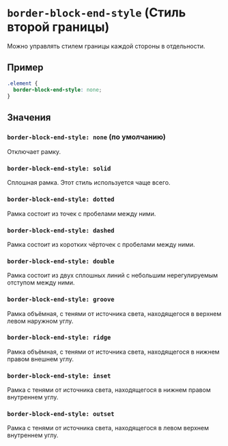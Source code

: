 # `border-block-end-style` (Стиль второй границы)

Можно управлять стилем границы каждой стороны в отдельности.

## Пример

```css
.element {
  border-block-end-style: none;
}
```

## Значения

### `border-block-end-style: none` (по умолчанию)

Отключает рамку.

### `border-block-end-style: solid`

Сплошная рамка. Этот стиль используется чаще всего.

### `border-block-end-style: dotted`

Рамка состоит из точек с пробелами между ними.

### `border-block-end-style: dashed`

Рамка состоит из коротких чёрточек с пробелами между ними.

### `border-block-end-style: double`

Рамка состоит из двух сплошных линий с небольшим нерегулируемым отступом между ними.

### `border-block-end-style: groove`

Рамка объёмная, с тенями от источника света, находящегося в верхнем левом наружном углу.

### `border-block-end-style: ridge`

Рамка объёмная, с тенями от источника света, находящегося в нижнем правом внешнем углу.

### `border-block-end-style: inset`

Рамка с тенями от источника света, находящегося в нижнем правом внутреннем углу.

### `border-block-end-style: outset`

Рамка с тенями от источника света, находящегося в левом верхнем внутреннем углу.
